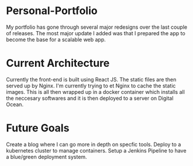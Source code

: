 # Personal-Portfolio

My portfolio has gone through several major redesigns over the last couple of releases. The most major update I added was that I prepared the app to become the base for a scalable web app.

# Current Architecture

Currently the front-end is built using React JS. The static files are then served up by Nginx. I'm currently trying to et Nginx to cache the static images. This is all then wrapped up in a docker container which installs all the neccesary softwares and it is then deployed to a server on Digital Ocean.

# Future Goals

Create a blog where I can go more in depth on specfic tools.
Deploy to a kubernetes cluster to manage containers.
Setup a Jenkins Pipeline to have a blue/green deployment system.
